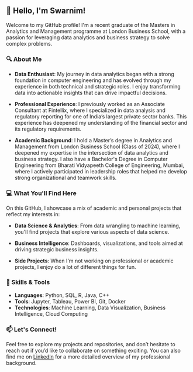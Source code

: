 ## 👋 Hello, I'm Swarnim!

Welcome to my GitHub profile! I'm a recent graduate of the Masters in Analytics and Management programme at London Business School, with a passion for leveraging data analytics and business strategy to solve complex problems.

### 🔍 About Me

- **Data Enthusiast**: My journey in data analytics began with a strong foundation in computer engineering and has evolved through my experience in both technical and strategic roles. I enjoy transforming data into actionable insights that can drive impactful decisions.
  
- **Professional Experience**: I previously worked as an Associate Consultant at Fintellix, where I specialized in data analysis and regulatory reporting for one of India’s largest private sector banks. This experience has deepened my understanding of the financial sector and its regulatory requirements.

- **Academic Background**: I hold a Master’s degree in Analytics and Management from London Business School (Class of 2024), where I deepened my expertise in the intersection of data analytics and business strategy. I also have a Bachelor's Degree in Computer Engineering from Bharati Vidyapeeth College of Engineering, Mumbai, where I actively participated in leadership roles that helped me develop strong organizational and teamwork skills.

### 💻 What You'll Find Here

On this GitHub, I showcase a mix of academic and personal projects that reflect my interests in:

- **Data Science & Analytics**: From data wrangling to machine learning, you'll find projects that explore various aspects of data science.
  
- **Business Intelligence**: Dashboards, visualizations, and tools aimed at driving strategic business insights.

- **Side Projects**: When I'm not working on professional or academic projects, I enjoy do a lot of different things for fun.

### 🚀 Skills & Tools

- **Languages**: Python, SQL, R, Java, C++
- **Tools**: Jupyter, Tableau, Power BI, Git, Docker
- **Technologies**: Machine Learning, Data Visualization, Business Intelligence, Cloud Computing


### 📫 Let's Connect!

Feel free to explore my projects and repositories, and don’t hesitate to reach out if you’d like to collaborate on something exciting. You can also find me on [LinkedIn](https://www.linkedin.com/in/swarnimmudaliar/) for a more detailed overview of my professional background.


<!--
**Swarnim-Mudaliar/Swarnim-Mudaliar** is a ✨ _special_ ✨ repository because its `README.md` (this file) appears on your GitHub profile.

Here are some ideas to get you started:

- 🔭 I’m currently working on ...
- 🌱 I’m currently learning ...
- 👯 I’m looking to collaborate on ...
- 🤔 I’m looking for help with ...
- 💬 Ask me about ...
- 📫 How to reach me: ...
- 😄 Pronouns: ...
- ⚡ Fun fact: ...
-->

